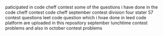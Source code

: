 paticipated in code cheff contest
some of the questions i have done in the code cheff contest
code cheff september contest division four 
stater 57 contest questions
leet code question which i hvae done in leed code platform are uploaded in this repository
september lunchtime contest problems
and also in october contest problems 

